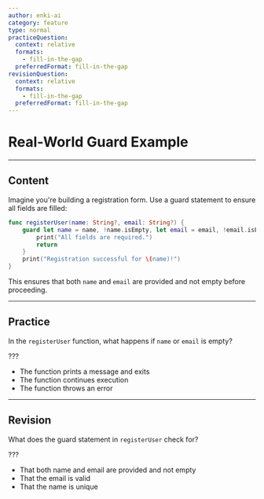 ```yaml
---
author: enki-ai
category: feature
type: normal
practiceQuestion:
  context: relative
  formats:
    - fill-in-the-gap
  preferredFormat: fill-in-the-gap
revisionQuestion:
  context: relative
  formats:
    - fill-in-the-gap
  preferredFormat: fill-in-the-gap
---
```


# Real-World Guard Example

---
## Content

Imagine you're building a registration form. Use a guard statement to ensure all fields are filled:

```swift
func registerUser(name: String?, email: String?) {
    guard let name = name, !name.isEmpty, let email = email, !email.isEmpty else {
        print("All fields are required.")
        return
    }
    print("Registration successful for \(name)!")
}
```

This ensures that both `name` and `email` are provided and not empty before proceeding.

---
## Practice

In the `registerUser` function, what happens if `name` or `email` is empty?

???

- The function prints a message and exits
- The function continues execution
- The function throws an error

---
## Revision

What does the guard statement in `registerUser` check for?

???

- That both name and email are provided and not empty
- That the email is valid
- That the name is unique
